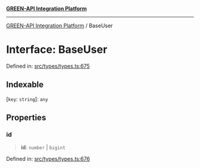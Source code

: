 [**GREEN-API Integration Platform**](../README.md)

***

[GREEN-API Integration Platform](../globals.md) / BaseUser

# Interface: BaseUser

Defined in: [src/types/types.ts:675](https://github.com/green-api/greenapi-integration/blob/0c6468d26acd573ad1def9f01a1af819fb76eb31/src/types/types.ts#L675)

## Indexable

\[`key`: `string`\]: `any`

## Properties

### id

> **id**: `number` \| `bigint`

Defined in: [src/types/types.ts:676](https://github.com/green-api/greenapi-integration/blob/0c6468d26acd573ad1def9f01a1af819fb76eb31/src/types/types.ts#L676)
